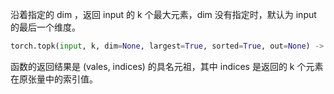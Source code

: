沿着指定的 dim ，返回 input 的 k 个最大元素，dim 没有指定时，默认为 input 的最后一个维度。

```python
torch.topk(input, k, dim=None, largest=True, sorted=True, out=None) -> (Tensor, LongTensor)
```

函数的返回结果是 (vales, indices) 的具名元祖，其中 indices 是返回的 k 个元素在原张量中的索引值。


